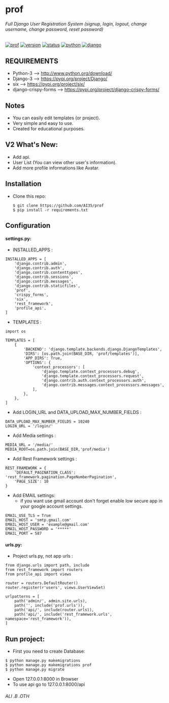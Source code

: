 # prof
###### Full Django User Registration System (signup, login, logout, change username, change password, reset password)

[![prof](https://img.shields.io/badge/build-passing-brightgreen.svg)]()
[![version](https://img.shields.io/badge/version-2.0-green.svg)]()
[![status](https://img.shields.io/badge/status-stable-brightgreen.svg)]()
[![python](https://img.shields.io/badge/python-3-blue.svg)](http://www.python.org/download/)
[![django](https://img.shields.io/badge/django-3-blue.svg)](https://pypi.org/project/Django/)

## REQUIREMENTS
- Python-3 --> http://www.python.org/download/
- Django-3 --> https://pypi.org/project/Django/
- six --> https://pypi.org/project/six/
- django-crispy-forms --> https://pypi.org/project/django-crispy-forms/

## Notes
- You can easily edit templates (or project).
- Very simple and easy to use.
- Created for educational purposes.

## V2 What's New:
- Add api.
- User List (You can view other user's information).
- Add more profile informations like Avatar.

## Installation

- Clone this repo:
	
	```
	$ git clone https://github.com/AI35/prof
	$ pip install -r requirements.txt
	```

## Configuration

#### settings.py:
- INSTALLED_APPS :
```
INSTALLED_APPS = [
    'django.contrib.admin',
    'django.contrib.auth',
    'django.contrib.contenttypes',
    'django.contrib.sessions',
    'django.contrib.messages',
    'django.contrib.staticfiles',
    'prof',
    'crispy_forms',
    'six',
    'rest_framework',
    'profile_api',
]
```
- TEMPLATES :
```
import os

TEMPLATES = [
    {
        'BACKEND': 'django.template.backends.django.DjangoTemplates',
        'DIRS': [os.path.join(BASE_DIR, 'prof/templates')],
        'APP_DIRS': True,
        'OPTIONS': {
            'context_processors': [
                'django.template.context_processors.debug',
                'django.template.context_processors.request',
                'django.contrib.auth.context_processors.auth',
                'django.contrib.messages.context_processors.messages',
            ],
        },
    },
]
```
- Add LOGIN_URL and DATA_UPLOAD_MAX_NUMBER_FIELDS :
```
DATA_UPLOAD_MAX_NUMBER_FIELDS = 10240
LOGIN_URL = '/login/'
```
- Add Media settings :
```
MEDIA_URL = '/media/'
MEDIA_ROOT=os.path.join(BASE_DIR,'prof/media')
```
- Add Rest Framework settings :
```
REST_FRAMEWORK = {
    'DEFAULT_PAGINATION_CLASS': 'rest_framework.pagination.PageNumberPagination',
    'PAGE_SIZE': 10
}
```
- Add EMAIL settings:
	- if you want use gmail account don't forget enable low secure app in your google account settings.
```
EMAIL_USE_TLS = True
EMAIL_HOST = 'smtp.gmail.com'
EMAIL_HOST_USER = 'example@gmail.com'
EMAIL_HOST_PASSWORD = '*****'
EMAIL_PORT = 587
```
#### urls.py:
- Project urls.py, not app urls :
```
from django.urls import path, include
from rest_framework import routers
from profile_api import views

router = routers.DefaultRouter()
router.register(r'users', views.UserViewSet)

urlpatterns = [
    path('admin/', admin.site.urls),
    path('', include('prof.urls')),
    path('api/', include(router.urls)),
    path('api/', include('rest_framework.urls', namespace='rest_framework')),
]

```

## Run project:
- First you need to create Database:
```
$ python manage.py makemigrations
$ python manage.py makemigrations prof
$ python manage.py migrate
```
- Open 127.0.0.1:8000 in Browser
- To use api go to 127.0.0.1:8000/api

###### ALI .B .OTH
